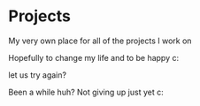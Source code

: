 # Projects
My very own place for all of the projects I work on

Hopefully to change my life and to be happy c:

let us try again?

Been a while huh? Not giving up just yet c: